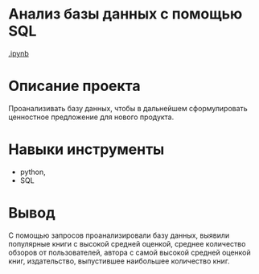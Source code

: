 # Анализ базы данных с помощью SQL
[.ipynb](https://github.com/olga-fin-22/Portfolio/blob/main/SQL/SQL%20.ipynb)

# Описание проекта
Проанализивать базу данных, чтобы в дальнейшем сформулировать ценностное предложение для нового продукта.

# Навыки инструменты
- python,
- SQL
  
# Вывод
C помощью запросов проанализировали базу данных, выявили популярные книги с высокой средней оценкой, среднее количество обзоров от пользователей, автора с самой высокой средней оценкой книг, издательство, выпустившее наибольшее количество книг.
